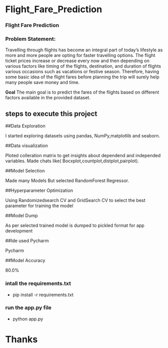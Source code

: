 # Flight_Fare_Prediction
### Flight Fare Prediction
### Problem Statement:
Travelling through flights has become an integral part of today’s lifestyle as more and more people are opting for faster travelling options. The flight ticket prices increase or decrease every now and then depending on various factors like timing of the flights, destination, and duration of flights various occasions such as vacations or festive season. Therefore, having some basic idea of the flight fares before planning the trip will surely help many people save money and time.

**Goal**
The main goal is to predict the fares of the flights based on different factors available in the provided dataset.

## steps to execute this project
##Data Exploration

I started exploring datasets using pandas, NumPy,matplotlib and seaborn.

##Data visualization

Ploted colleration matrix to get insights about dependend and independed variables. Made chats like( Bocxplot,countplot,distplot,pairplot).

##Model Selection

Made many Models But selected RandomForest Regressor.

##Hyperparameter Optimization

Using Randomizedsearch CV and GridSearch CV to select the best parameter for training the model

##Model Dump

As per selected trained model is dumped to pickled format for app development

##Ide used Pycharm

Pycharm

##Model Accuracy

80.0%

### intall the requirements.txt
- pip install -r requirements.txt

### run the app.py file
- python app.py


# Thanks 
